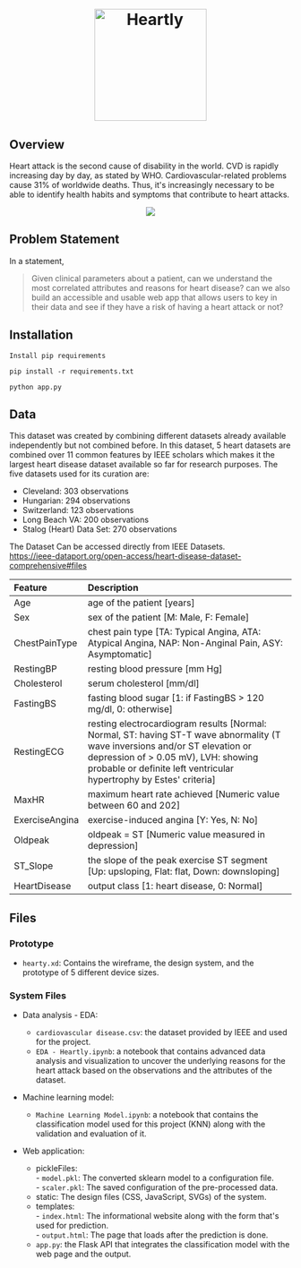 <h1 align="center">
  <br>
  <a href="https://imgur.com/a/ccj88sU"><img src="https://imgur.com/i6jVtjj.png" title="source: imgur.com" alt="Heartly" width="200" /></a>
</h1>


## Overview
Heart attack is the second cause of disability in the world. CVD is rapidly increasing day by day, as stated by WHO. Cardiovascular-related problems cause 31% of worldwide deaths. Thus, it's increasingly necessary to be able to identify health habits and symptoms that contribute to heart attacks.

<center><img src='https://i.pinimg.com/originals/87/45/76/874576ebe081d0b3cc15c1a519dcb6c1.gif'></center>


## Problem Statement
In a statement,

> Given clinical parameters about a patient, can we understand the most correlated attributes and reasons for heart disease? can we also build an accessible and usable web app that allows users to key in their data and see if they have a risk of having a heart attack or not?


## Installation

```
Install pip requirements
```

```
pip install -r requirements.txt
```

```
python app.py
```

## Data
This dataset was created by combining different datasets already available independently but not combined before. In this dataset, 5 heart datasets are combined over 11 common features by IEEE scholars which makes it the largest heart disease dataset available so far for research purposes. The five datasets used for its curation are:

- Cleveland: 303 observations
- Hungarian: 294 observations
- Switzerland: 123 observations
- Long Beach VA: 200 observations
- Stalog (Heart) Data Set: 270 observations

The Dataset Can be accessed directly from IEEE Datasets. <br>
https://ieee-dataport.org/open-access/heart-disease-dataset-comprehensive#files

| Feature | Description |
| :- | :- |
| Age | age of the patient [years]
| Sex | sex of the patient [M: Male, F: Female]
| ChestPainType | chest pain type [TA: Typical Angina, ATA: Atypical Angina, NAP: Non-Anginal Pain, ASY: Asymptomatic]
| RestingBP | resting blood pressure [mm Hg]
| Cholesterol | serum cholesterol [mm/dl]
| FastingBS | fasting blood sugar [1: if FastingBS > 120 mg/dl, 0: otherwise]
| RestingECG | resting electrocardiogram results [Normal: Normal, ST: having ST-T wave abnormality (T wave inversions and/or ST elevation or depression of > 0.05 mV), LVH: showing probable or definite left ventricular hypertrophy by Estes' criteria]
| MaxHR | maximum heart rate achieved [Numeric value between 60 and 202]
| ExerciseAngina | exercise-induced angina [Y: Yes, N: No]
| Oldpeak | oldpeak = ST [Numeric value measured in depression]
| ST_Slope | the slope of the peak exercise ST segment [Up: upsloping, Flat: flat, Down: downsloping]
| HeartDisease | output class [1: heart disease, 0: Normal]

## Files

### Prototype
- `hearty.xd`: Contains the wireframe, the design system, and the prototype of 5 different device sizes.

### System Files
- Data analysis - EDA:
	- `cardiovascular disease.csv`: the dataset provided by IEEE and used for the project.
	- `EDA - Heartly.ipynb`: a notebook that contains advanced data analysis and visualization to uncover the underlying reasons for the heart attack based on the observations and the attributes of the dataset.
 
- Machine learning model:
	- `Machine Learning Model.ipynb`: a notebook that contains the classification model used for this project (KNN) along with the validation and evaluation of it.

- Web application:
	- pickleFiles: <br>
	              - `model.pkl`: The converted sklearn model to a configuration file. <br>
	              - `scaler.pkl`: The saved configuration of the pre-processed data.
	- static: The design files (CSS, JavaScript, SVGs) of the system. 
	- templates: <br>
	              - `index.html`: The informational website along with the form that's used for prediction. <br>
	              - `output.html`: The page that loads after the prediction is done.
	- `app.py`: the Flask API that integrates the classification model with the web page and the output. 
